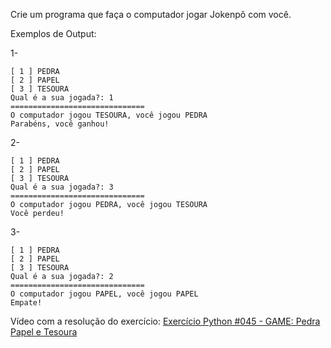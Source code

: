 Crie um programa que faça o computador jogar Jokenpô com você.

Exemplos de Output:

1-
~~~
[ 1 ] PEDRA
[ 2 ] PAPEL
[ 3 ] TESOURA
Qual é a sua jogada?: 1
==============================
O computador jogou TESOURA, você jogou PEDRA
Parabéns, você ganhou!
~~~
2-
~~~
[ 1 ] PEDRA
[ 2 ] PAPEL
[ 3 ] TESOURA
Qual é a sua jogada?: 3
==============================
O computador jogou PEDRA, você jogou TESOURA
Você perdeu!
~~~
3-
~~~
[ 1 ] PEDRA
[ 2 ] PAPEL
[ 3 ] TESOURA
Qual é a sua jogada?: 2
==============================
O computador jogou PAPEL, você jogou PAPEL
Empate!
~~~

<p>Vídeo com a resolução do exercício: <a href="https://www.youtube.com/watch?v=tapTa6KVG-A&list=PLvE-ZAFRgX8hnECDn1v9HNTI71veL3oW0&index=60" target="_blank">Exercício Python #045 - GAME: Pedra Papel e Tesoura</a></p>